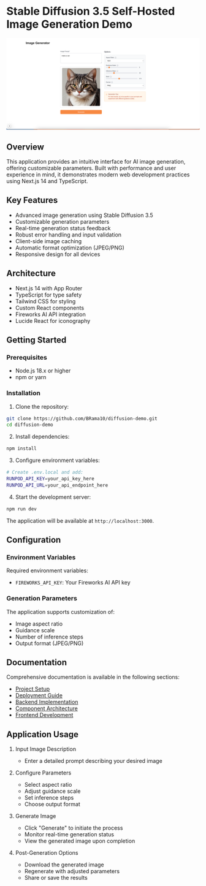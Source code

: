 # Stable Diffusion 3.5 Self-Hosted Image Generation Demo

![API Keys Management](./tutorial/assets/main.png)

## Overview

This application provides an intuitive interface for AI image generation, offering customizable parameters. Built with performance and user experience in mind, it demonstrates modern web development practices using Next.js 14 and TypeScript.

## Key Features

- Advanced image generation using Stable Diffusion 3.5
- Customizable generation parameters
- Real-time generation status feedback
- Robust error handling and input validation
- Client-side image caching
- Automatic format optimization (JPEG/PNG)
- Responsive design for all devices

## Architecture

- Next.js 14 with App Router
- TypeScript for type safety
- Tailwind CSS for styling
- Custom React components
- Fireworks AI API integration
- Lucide React for iconography

## Getting Started

### Prerequisites

- Node.js 18.x or higher
- npm or yarn

### Installation

1. Clone the repository:
```bash
git clone https://github.com/BRama10/diffusion-demo.git
cd diffusion-demo
```

2. Install dependencies:
```bash
npm install
```

3. Configure environment variables:
```bash
# Create .env.local and add:
RUNPOD_API_KEY=your_api_key_here
RUNPOD_API_URL=your_api_endpoint_here
```

4. Start the development server:
```bash
npm run dev
```

The application will be available at `http://localhost:3000`.

## Configuration

### Environment Variables

Required environment variables:
- `FIREWORKS_API_KEY`: Your Fireworks AI API key

### Generation Parameters

The application supports customization of:
- Image aspect ratio
- Guidance scale
- Number of inference steps
- Output format (JPEG/PNG)

## Documentation

Comprehensive documentation is available in the following sections:

- [Project Setup](./tutorial/setup.md)
- [Deployment Guide](./tutorial/deploy.md)
- [Backend Implementation](./tutorial/backend.md)
- [Component Architecture](./tutorial/component.md)
- [Frontend Development](./tutorial/frontend.md)


## Application Usage

1. Input Image Description
   - Enter a detailed prompt describing your desired image

2. Configure Parameters
   - Select aspect ratio
   - Adjust guidance scale
   - Set inference steps
   - Choose output format

3. Generate Image
   - Click "Generate" to initiate the process
   - Monitor real-time generation status
   - View the generated image upon completion

4. Post-Generation Options
   - Download the generated image
   - Regenerate with adjusted parameters
   - Share or save the results
